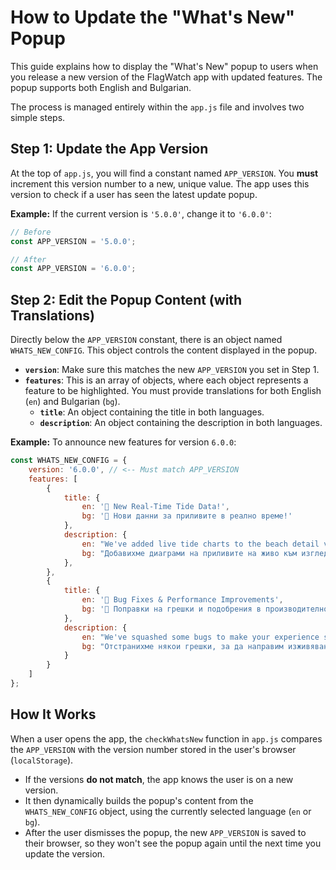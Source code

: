 # How to Update the "What's New" Popup

This guide explains how to display the "What's New" popup to users when you release a new version of the FlagWatch app with updated features. The popup supports both English and Bulgarian.

The process is managed entirely within the `app.js` file and involves two simple steps.

## Step 1: Update the App Version

At the top of `app.js`, you will find a constant named `APP_VERSION`. You **must** increment this version number to a new, unique value. The app uses this version to check if a user has seen the latest update popup.

**Example:**
If the current version is `'5.0.0'`, change it to `'6.0.0'`:

```javascript
// Before
const APP_VERSION = '5.0.0';

// After
const APP_VERSION = '6.0.0';
```

## Step 2: Edit the Popup Content (with Translations)

Directly below the `APP_VERSION` constant, there is an object named `WHATS_NEW_CONFIG`. This object controls the content displayed in the popup.

- **`version`**: Make sure this matches the new `APP_VERSION` you set in Step 1.
- **`features`**: This is an array of objects, where each object represents a feature to be highlighted. You must provide translations for both English (`en`) and Bulgarian (`bg`).
  - **`title`**: An object containing the title in both languages.
  - **`description`**: An object containing the description in both languages.

**Example:**
To announce new features for version `6.0.0`:

```javascript
const WHATS_NEW_CONFIG = {
    version: '6.0.0', // <-- Must match APP_VERSION
    features: [
        {
            title: {
                en: '🌊 New Real-Time Tide Data!',
                bg: '🌊 Нови данни за приливите в реално време!'
            },
            description: {
                en: "We've added live tide charts to the beach detail view to help you better plan your visit.",
                bg: "Добавихме диаграми на приливите на живо към изгледа с подробности за плажа, за да ви помогнем да планирате по-добре посещението си."
            },
        },
        {
            title: {
                en: '🐞 Bug Fixes & Performance Improvements',
                bg: '🐞 Поправки на грешки и подобрения в производителността'
            },
            description: {
                en: "We've squashed some bugs to make your experience smoother and faster.",
                bg: "Отстранихме някои грешки, за да направим изживяването ви по-гладко и по-бързо."
            }
        }
    ]
};
```

## How It Works

When a user opens the app, the `checkWhatsNew` function in `app.js` compares the `APP_VERSION` with the version number stored in the user's browser (`localStorage`).

- If the versions **do not match**, the app knows the user is on a new version.
- It then dynamically builds the popup's content from the `WHATS_NEW_CONFIG` object, using the currently selected language (`en` or `bg`).
- After the user dismisses the popup, the new `APP_VERSION` is saved to their browser, so they won't see the popup again until the next time you update the version.
